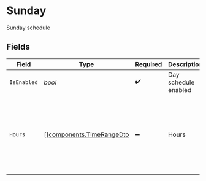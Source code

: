 # Sunday

Sunday schedule


## Fields

| Field                                                                | Type                                                                 | Required                                                             | Description                                                          | Example                                                              |
| -------------------------------------------------------------------- | -------------------------------------------------------------------- | -------------------------------------------------------------------- | -------------------------------------------------------------------- | -------------------------------------------------------------------- |
| `IsEnabled`                                                          | *bool*                                                               | :heavy_check_mark:                                                   | Day schedule enabled                                                 | true                                                                 |
| `Hours`                                                              | [][components.TimeRangeDto](../../models/components/timerangedto.md) | :heavy_minus_sign:                                                   | Hours                                                                | [<br/>{<br/>"start": "09:00 AM",<br/>"end": "05:00 PM"<br/>}<br/>]   |